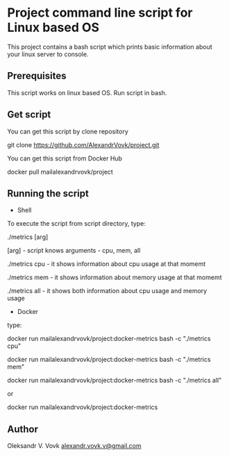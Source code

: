 Project command line script for Linux based OS
==============================================

This project contains a bash script which prints basic information about your linux server to console.

Prerequisites
-------------

This script works on linux based OS.
Run script in bash.


Get script
----------

You can get this script by clone repository

git clone https://github.com/AlexandrVovk/project.git

You can get this script from Docker Hub

docker pull mailalexandrvovk/project



Running the script
------------------

- Shell 

To execute the script from script directory, type:

./metrics [arg]

[arg] - script knows arguments - cpu, mem, all

./metrics cpu - it shows information about cpu usage at that momemt

./metrics mem - it shows information about memory usage at that momemt 

./metrics all - it shows both information about cpu usage and memory usage

- Docker

type:

docker run mailalexandrvovk/project:docker-metrics bash -c "./metrics cpu"

docker run mailalexandrvovk/project:docker-metrics bash -c "./metrics mem"

docker run mailalexandrvovk/project:docker-metrics bash -c "./metrics all"

or

docker run mailalexandrvovk/project:docker-metrics


Author
------

Oleksandr V. Vovk 
alexandr.vovk.v@gmail.com
